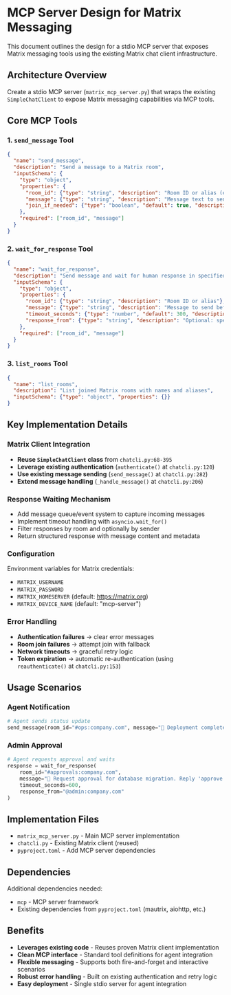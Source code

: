 # MCP Server Design for Matrix Messaging

This document outlines the design for a stdio MCP server that exposes Matrix messaging tools using the existing Matrix chat client infrastructure.

## Architecture Overview

Create a stdio MCP server (`matrix_mcp_server.py`) that wraps the existing `SimpleChatClient` to expose Matrix messaging capabilities via MCP tools.

## Core MCP Tools

### 1. `send_message` Tool

```json
{
  "name": "send_message",
  "description": "Send a message to a Matrix room",
  "inputSchema": {
    "type": "object",
    "properties": {
      "room_id": {"type": "string", "description": "Room ID or alias (e.g., #room:server.com)"},
      "message": {"type": "string", "description": "Message text to send"},
      "join_if_needed": {"type": "boolean", "default": true, "description": "Auto-join room if not already joined"}
    },
    "required": ["room_id", "message"]
  }
}
```

### 2. `wait_for_response` Tool

```json
{
  "name": "wait_for_response", 
  "description": "Send message and wait for human response in specified room",
  "inputSchema": {
    "type": "object",
    "properties": {
      "room_id": {"type": "string", "description": "Room ID or alias"},
      "message": {"type": "string", "description": "Message to send before waiting"},
      "timeout_seconds": {"type": "number", "default": 300, "description": "Max wait time (default: 5 min)"},
      "response_from": {"type": "string", "description": "Optional: specific user ID to wait for"}
    },
    "required": ["room_id", "message"]
  }
}
```

### 3. `list_rooms` Tool

```json
{
  "name": "list_rooms",
  "description": "List joined Matrix rooms with names and aliases",
  "inputSchema": {"type": "object", "properties": {}}
}
```

## Key Implementation Details

### Matrix Client Integration

- **Reuse `SimpleChatClient` class** from `chatcli.py:68-395`
- **Leverage existing authentication** (`authenticate()` at `chatcli.py:120`)
- **Use existing message sending** (`send_message()` at `chatcli.py:282`)
- **Extend message handling** (`_handle_message()` at `chatcli.py:206`)

### Response Waiting Mechanism

- Add message queue/event system to capture incoming messages
- Implement timeout handling with `asyncio.wait_for()`
- Filter responses by room and optionally by sender
- Return structured response with message content and metadata

### Configuration

Environment variables for Matrix credentials:
- `MATRIX_USERNAME`
- `MATRIX_PASSWORD` 
- `MATRIX_HOMESERVER` (default: https://matrix.org)
- `MATRIX_DEVICE_NAME` (default: "mcp-server")

### Error Handling

- **Authentication failures** → clear error messages
- **Room join failures** → attempt join with fallback
- **Network timeouts** → graceful retry logic
- **Token expiration** → automatic re-authentication (using `reauthenticate()` at `chatcli.py:153`)

## Usage Scenarios

### Agent Notification

```python
# Agent sends status update
send_message(room_id="#ops:company.com", message="🤖 Deployment completed successfully")
```

### Admin Approval

```python  
# Agent requests approval and waits
response = wait_for_response(
    room_id="#approvals:company.com",
    message="🤖 Request approval for database migration. Reply 'approve' or 'deny'",
    timeout_seconds=600,
    response_from="@admin:company.com"
)
```

## Implementation Files

- `matrix_mcp_server.py` - Main MCP server implementation
- `chatcli.py` - Existing Matrix client (reused)
- `pyproject.toml` - Add MCP server dependencies

## Dependencies

Additional dependencies needed:
- `mcp` - MCP server framework
- Existing dependencies from `pyproject.toml` (mautrix, aiohttp, etc.)

## Benefits

- **Leverages existing code** - Reuses proven Matrix client implementation
- **Clean MCP interface** - Standard tool definitions for agent integration
- **Flexible messaging** - Supports both fire-and-forget and interactive scenarios
- **Robust error handling** - Built on existing authentication and retry logic
- **Easy deployment** - Single stdio server for agent integration
